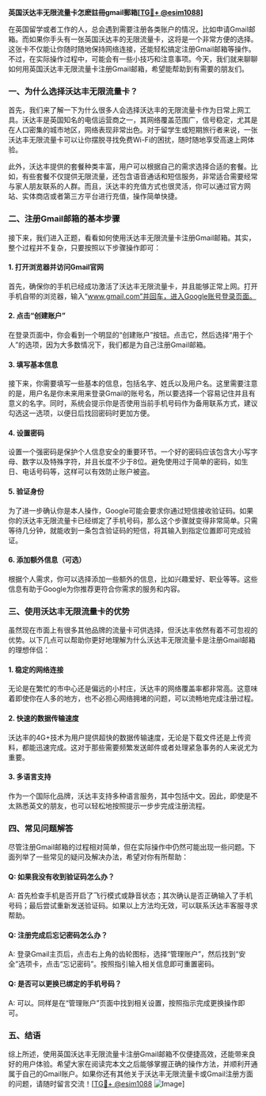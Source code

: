 **英国沃达丰无限流量卡怎麽註冊gmail郵箱[[TG💪+ @esim1088](https://t.me/s/esim1088)]**

在英国留学或者工作的人，总会遇到需要注册各类账户的情况，比如申请Gmail邮箱。而如果你手头有一张英国沃达丰的无限流量卡，这将是一个非常方便的选择。这张卡不仅能让你随时随地保持网络连接，还能轻松搞定注册Gmail邮箱等操作。不过，在实际操作过程中，可能会有一些小技巧和注意事项。今天，我们就来聊聊如何用英国沃达丰无限流量卡注册Gmail邮箱，希望能帮助到有需要的朋友们。

### 一、为什么选择沃达丰无限流量卡？

首先，我们来了解一下为什么很多人会选择沃达丰的无限流量卡作为日常上网工具。沃达丰是英国知名的电信运营商之一，其网络覆盖范围广，信号稳定，尤其是在人口密集的城市地区，网络表现非常出色。对于留学生或短期旅行者来说，一张沃达丰无限流量卡可以让你摆脱寻找免费Wi-Fi的困扰，随时随地享受高速上网体验。

此外，沃达丰提供的套餐种类丰富，用户可以根据自己的需求选择合适的套餐。比如，有些套餐不仅提供无限流量，还包含语音通话和短信服务，非常适合需要经常与家人朋友联系的人群。而且，沃达丰的充值方式也很灵活，你可以通过官方网站、实体商店或者第三方平台进行充值，操作简单快捷。

### 二、注册Gmail邮箱的基本步骤

接下来，我们进入正题，看看如何使用沃达丰无限流量卡注册Gmail邮箱。其实，整个过程并不复杂，只要按照以下步骤操作即可：

#### 1. 打开浏览器并访问Gmail官网

首先，确保你的手机已经成功激活了沃达丰无限流量卡，并且能够正常上网。打开手机自带的浏览器，输入“www.gmail.com”并回车，进入Google账号登录页面。

#### 2. 点击“创建账户”

在登录页面中，你会看到一个明显的“创建账户”按钮。点击它，然后选择“用于个人”的选项，因为大多数情况下，我们都是为自己注册Gmail邮箱。

#### 3. 填写基本信息

接下来，你需要填写一些基本的信息，包括名字、姓氏以及用户名。这里需要注意的是，用户名是你未来用来登录Gmail的账号名，所以要选择一个容易记住并且有意义的名字。同时，系统会提示你是否使用当前手机号码作为备用联系方式，建议勾选这一选项，以便日后找回密码时更加方便。

#### 4. 设置密码

设置一个强密码是保护个人信息安全的重要环节。一个好的密码应该包含大小写字母、数字以及特殊字符，并且长度不少于8位。避免使用过于简单的密码，如生日、电话号码等，这样可以有效防止账户被盗。

#### 5. 验证身份

为了进一步确认你是本人操作，Google可能会要求你通过短信接收验证码。如果你的沃达丰无限流量卡已经绑定了手机号码，那么这个步骤就变得非常简单。只需等待几分钟，就能收到一条包含验证码的短信，将其输入到指定位置即可完成验证。

#### 6. 添加额外信息（可选）

根据个人需求，你可以选择添加一些额外的信息，比如兴趣爱好、职业等等。这些信息有助于Google为你推荐更符合你需求的服务和内容。

### 三、使用沃达丰无限流量卡的优势

虽然现在市面上有很多其他品牌的流量卡可供选择，但沃达丰依然有着不可忽视的优势。以下几点可以帮助你更好地理解为什么沃达丰无限流量卡是注册Gmail邮箱的理想伴侣：

#### 1. 稳定的网络连接

无论是在繁忙的市中心还是偏远的小村庄，沃达丰的网络覆盖率都非常高。这意味着即使你在人多的地方，也不必担心网络拥堵的问题，可以流畅地完成注册过程。

#### 2. 快速的数据传输速度

沃达丰的4G+技术为用户提供超快的数据传输速度，无论是下载文件还是上传资料，都能迅速完成。这对于那些需要频繁发送邮件或者处理紧急事务的人来说尤为重要。

#### 3. 多语言支持

作为一个国际化品牌，沃达丰支持多种语言服务，其中包括中文。因此，即使是不太熟悉英文的朋友，也可以轻松地按照提示一步步完成注册流程。

### 四、常见问题解答

尽管注册Gmail邮箱的过程相对简单，但在实际操作中仍然可能出现一些问题。下面列举了一些常见的疑问及解决办法，希望对你有所帮助：

#### Q: 如果我没有收到验证码怎么办？
A: 首先检查手机是否开启了飞行模式或静音状态；其次确认是否正确输入了手机号码；最后尝试重新发送验证码。如果以上方法均无效，可以联系沃达丰客服寻求帮助。

#### Q: 注册完成后忘记密码怎么办？
A: 登录Gmail主页后，点击右上角的齿轮图标，选择“管理账户”，然后找到“安全”选项卡，点击“忘记密码”。按照指引输入相关信息即可重置密码。

#### Q: 是否可以更换已绑定的手机号码？
A: 可以。同样是在“管理账户”页面中找到相关设置，按照指示完成更换操作即可。

### 五、结语

综上所述，使用英国沃达丰无限流量卡注册Gmail邮箱不仅便捷高效，还能带来良好的用户体验。希望大家在阅读完本文之后能够掌握正确的操作方法，并顺利开通属于自己的Gmail账户。如果你还有其他关于沃达丰无限流量卡或Gmail注册方面的问题，请随时留言交流！[[TG💪+ @esim1088](https://t.me/s/esim1088) ![Image](https://i.postimg.cc/4NQfJmqS/Snipaste-2025-05-13-00-14-12.png)]